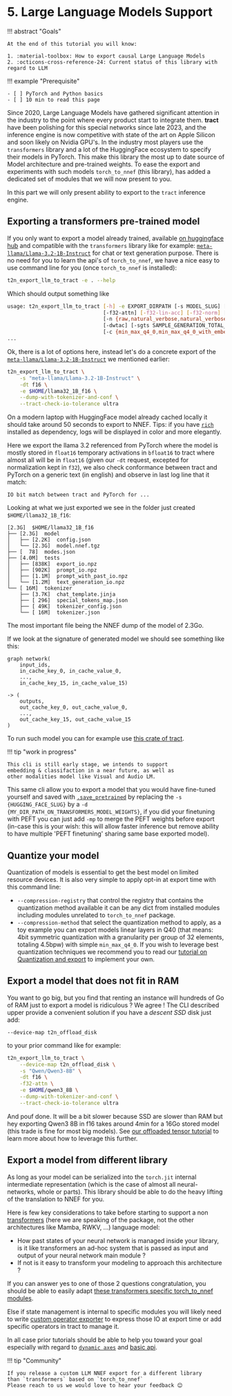 # 5. Large Language Models Support

!!! abstract "Goals"

    At the end of this tutorial you will know:

    1. :material-toolbox: How to export causal Large Language Models
    2. :octicons-cross-reference-24: Current status of this library with regard to LLM

!!! example "Prerequisite"

    - [ ] PyTorch and Python basics
    - [ ] 10 min to read this page

Since 2020, Large Language Models have gathered significant attention in the industry
to the point where every product start to integrate them. **tract** have been polishing
for this special networks since late 2023, and the inference engine is now competitive
with state of the art on Apple Silicon and soon likely on Nvidia GPU's.
In the industry most players use the `transformers` library and a lot of the HuggingFace
ecosystem to specify their models in PyTorch. This make this library the most up to
date source of Model architecture and pre-trained weights.
To ease the export and experiments with such models `torch_to_nnef` (this library),
has added a dedicated set of modules that we will now present to you.

In this part we will only present ability to export to the `tract` inference engine.

## Exporting a transformers pre-trained model

If you only want to export a model already trained, available [on huggingface hub](https://huggingface.co/) and
compatible with the `transformers` library like for example: [`meta-llama/Llama-3.2-1B-Instruct`](https://huggingface.co/meta-llama/Llama-3.2-1B-Instruct) for chat or text generation purpose.
There is no need for you to learn the api's of `torch_to_nnef`, we have a nice
easy to use command line for you (once `torch_to_nnef` is installed):

```bash title="torch_to_nnef LLM cli"
t2n_export_llm_to_tract -e . --help
```

Which should output something like

```bash
usage: t2n_export_llm_to_tract [-h] -e EXPORT_DIRPATH [-s MODEL_SLUG] [-dt {f32,f16,bf16}] [-idt {f32,f16,bf16}] [-mp] [--compression-registry COMPRESSION_REGISTRY] [-d LOCAL_DIR]
                               [-f32-attn] [-f32-lin-acc] [-f32-norm] [--num-logits-to-keep NUM_LOGITS_TO_KEEP] [--device-map DEVICE_MAP] [-tt {exact,approximate,close,very,super,ultra}]
                               [-n {raw,natural_verbose,natural_verbose_camel,numeric}] [--tract-specific-path TRACT_SPECIFIC_PATH] [--tract-specific-version TRACT_SPECIFIC_VERSION] [-td]
                               [-dwtac] [-sgts SAMPLE_GENERATION_TOTAL_SIZE] [-iaed] [-nv] [-v]
                               [-c {min_max_q4_0,min_max_q4_0_with_embeddings,min_max_q4_0_with_embeddings_99,min_max_q4_0_all}]
...
```

Ok, there is a lot of options here, instead let's do a concrete export of the [`meta-llama/Llama-3.2-1B-Instruct`](https://huggingface.co/meta-llama/Llama-3.2-1B-Instruct)
we mentioned earlier:

```bash
t2n_export_llm_to_tract \
    -s "meta-llama/Llama-3.2-1B-Instruct" \
    -dt f16 \
    -e $HOME/llama32_1B_f16 \
    --dump-with-tokenizer-and-conf \
    --tract-check-io-tolerance ultra
```

On a modern laptop with HuggingFace model already cached locally it should take around 50 seconds to export to NNEF.
Tips: if you have [`rich`](https://github.com/Textualize/rich) installed as dependency, logs will be displayed in color and more elegantly.

Here we export the llama 3.2 referenced from PyTorch where the model is mostly stored
in `float16` temporary activations in `bfloat16` to tract where almost all will be in `float16` (given our `-dt` request, excepted for normalization kept in `f32`), we also check conformance between tract and PyTorch
on a generic text (in english) and observe in last log line that it match:

```
IO bit match between tract and PyTorch for ...
```

Looking at what we just exported we see in the folder just created `$HOME/llama32_1B_f16`:

```
[2.3G]  $HOME/llama32_1B_f16
├── [2.3G]  model
│   ├── [2.2K]  config.json
│   └── [2.3G]  model.nnef.tgz
├── [  78]  modes.json
├── [4.0M]  tests
│   ├── [838K]  export_io.npz
│   ├── [902K]  prompt_io.npz
│   ├── [1.1M]  prompt_with_past_io.npz
│   └── [1.2M]  text_generation_io.npz
└── [ 16M]  tokenizer
    ├── [3.7K]  chat_template.jinja
    ├── [ 296]  special_tokens_map.json
    ├── [ 49K]  tokenizer_config.json
    └── [ 16M]  tokenizer.json
```

The most important file being the NNEF dump of the model of 2.3Go.

If we look at the signature of generated model we should see something like this:

```nnef
graph network(
    input_ids,
    in_cache_key_0, in_cache_value_0,
    ...,
    in_cache_key_15, in_cache_value_15)

-> (
    outputs,
    out_cache_key_0, out_cache_value_0,
    ...,
    out_cache_key_15, out_cache_value_15
)
```

To run such model you can for example use [this crate of tract](https://github.com/sonos/tract/tree/causal_llm_runner/transformers/causal_llm).

!!! tip "work in progress"

    This cli is still early stage, we intends to support
    embedding & classifaction in a near future, as well as
    other modalities model like Visual and Audio LM.

This same cli allow you to export a model that you would have fine-tuned yourself
and saved with [`.save_pretrained`](https://huggingface.co/docs/transformers/en/main_classes/model#transformers.PreTrainedModel.save_pretrained)
by replacing the `-s {HUGGING_FACE_SLUG}` by a `-d {MY_DIR_PATH_ON_TRANSFORMERS_MODEL_WEIGHTS}`,
if you did your finetuning with PEFT you can just add `-mp` to merge the PEFT
weights before export (in-case this is your wish: this will allow faster inference
but remove ability to have multiple 'PEFT finetuning' sharing same base exported model).

## Quantize your model

Quantization of models is essential to get the best model on limited resource devices.
It is also very simple to apply opt-in at export time with this command line:

- `--compression-registry` that control the registry that contains the quantization method available it can be any dict from installed modules
    including modules unrelated to `torch_to_nnef` package.
- `--compression-method` that select the quantization method to apply, as a toy example you can
export models linear layers in Q40 (that means: 4bit symmetric quantization with a granularity per group of 32 elements, totaling 4.5bpw)
with simple `min_max_q4_0`. If you wish to leverage best quantization techniques we recommend you to
read our [tutorial on Quantization and export](./6_quantization.md) to implement your own.

## Export a model that does not fit in RAM

You want to go big, but you find that renting an instance will hundreds of Go
of RAM just to export a model is ridiculous ? We agree ! The CLI described upper
provide a convenient solution if you have a *descent SSD* disk just add:

```
--device-map t2n_offload_disk
```

to your prior command like for example:

```bash
t2n_export_llm_to_tract \
    --device-map t2n_offload_disk \
    -s "Qwen/Qwen3-8B" \
    -dt f16 \
    -f32-attn \
    -e $HOME/qwen3_8B \
    --dump-with-tokenizer-and-conf \
    --tract-check-io-tolerance ultra
```

And pouf done. It will be a bit slower because SSD are slower than RAM but hey
exporting Qwen3 8B in f16 takes around 4min for a 16Go stored model (this trade
is fine for most big models). See [our offloaded tensor tutorial](./7_offloaded_tensor.md)
to learn more about how to leverage this further.

## Export a model from different library

As long as your model can be serialized into the `torch.jit` internal
intermediate representation (which is the case of almost all
neural-networks, whole or parts). This library should be able to do
the heavy lifting of the translation to NNEF for you.

Here is few key considerations to take before starting to support a non
[transformers](https://github.com/huggingface/transformers) (here we are speaking of the package, not the other architectures like Mamba, RWKV, ...)
language model:

- How past states of your neural network is managed inside your library, is it like
transformers an ad-hoc system that is passed as input and output of your neural network
main module ?
- If not is it easy to transform your modeling to approach this architecture ?

If you can answer yes to one of those 2 questions congratulation, you should be able
to easily adapt [these transformers specific torch_to_nnef modules](https://github.com/sonos/torch-to-nnef/tree/main/torch_to_nnef/llm_tract).

Else if state management is internal to specific modules you will likely need to write
[custom operator exporter](./8_custom_operator.md) to express those IO at export time
or add specific operators in tract to manage it.

In all case prior tutorials should be able to help you toward your goal especially with
regard to [`dynamic axes`](./4_dynamic_axes.md) and [basic api](./1_getting_started.md).

!!! tip "Community"

    If you release a custom LLM NNEF export for a different library
    than `transformers` based on `torch_to_nnef`
    Please reach to us we would love to hear your feedback 😊
